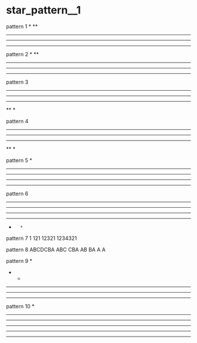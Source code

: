 # star_pattern__1
pattern 1
*
**
***
****
*****

pattern 2
    *
   **
  ***
 ****
*****

pattern 3
*****
 ****
  ***
   **
    *
   
pattern 4
*****
****
***
**
*

pattern 5
    *
   ***
  *****
 *******
*********

pattern 6
*********
**** ****
***   ***
**     **
*       *

pattern 7
   1
  121
 12321
1234321

pattern 8
ABCDCBA
ABC CBA
AB   BA
A     A

pattern 9
    *
   * *
  * * *
 * * * * 
* * * * * 

pattern 10
   *
  ***
 *****
*******
 *****
  ***



